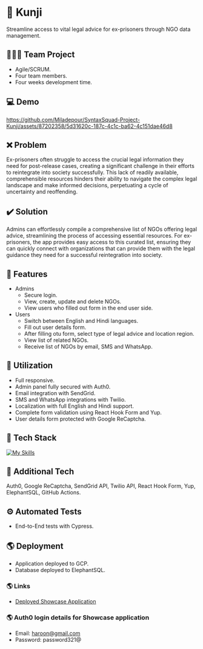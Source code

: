# 🔑 Kunji
Streamline access to vital legal advice for ex-prisoners through NGO data management.

## 🧑‍🤝‍🧑 Team Project
- Agile/SCRUM.
- Four team members.
- Four weeks development time.

## :computer: Demo
https://github.com/Miladepour/SyntaxSquad-Project-Kunji/assets/87202358/5d31620c-187c-4c1c-ba62-4c151dae46d8

## :x: Problem
Ex-prisoners often struggle to access the crucial legal information they need for post-release cases, creating a significant challenge in their efforts to reintegrate into society successfully. This lack of readily available, comprehensible resources hinders their ability to navigate the complex legal landscape and make informed decisions, perpetuating a cycle of uncertainty and reoffending.

## :heavy_check_mark: Solution
Admins can effortlessly compile a comprehensive list of NGOs offering legal advice, streamlining the process of accessing essential resources. For ex-prisoners, the app provides easy access to this curated list, ensuring they can quickly connect with organizations that can provide them with the legal guidance they need for a successful reintegration into society.

## :page_facing_up: Features
- Admins
    - Secure login.
    - View, create, update and delete NGOs.
    - View users who filled out form in the end user side.
- Users
    - Switch between English and Hindi languages.
    - Fill out user details form.
    - After filling otu form, select type of legal advice and location region.
    - View list of related NGOs.
    - Receive list of NGOs by email, SMS and WhatsApp.

## :bookmark_tabs: Utilization
- Full responsive.
- Admin panel fully secured with Auth0.
- Email integration with SendGrid.
- SMS and WhatsApp integrations with Twilio.
- Localization with full English and Hindi support.
- Complete form validation using React Hook Form and Yup.
- User details form protected with Google ReCaptcha.

## :hammer: Tech Stack
[![My Skills](https://skillicons.dev/icons?i=html,css,js,react,nodejs,postgres,gcp)](https://skillicons.dev)

## :wrench: Additional Tech
Auth0, Google ReCaptcha, SendGrid API, Twilio API, React Hook Form, Yup, ElephantSQL, GitHub Actions.

## :gear: Automated Tests
- End-to-End tests with Cypress.

## :earth_americas: Deployment
- Application deployed to GCP.
- Database deployed to ElephantSQL.

### :earth_americas: Links
- [Deployed Showcase Application](https://kunji-398816.nw.r.appspot.com)

### :earth_americas: Auth0 login details for Showcase application
- Email: haroon@gmail.com
- Password: password321@
